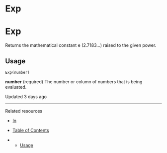# Exp

# Exp

Returns the mathematical constant e (2.7183…) raised to the given power.

## Usage

`Exp(number)`

**number** (required) The number or column of numbers that is being evaluated.

Updated 3 days ago

---

Related resources

* [In](/docs/in)

* [Table of Contents](#)
* + [Usage](#usage)